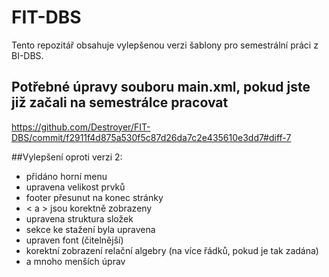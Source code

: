 # FIT-DBS
Tento repozitář obsahuje vylepšenou verzi šablony pro semestrální práci z BI-DBS.
## Potřebné úpravy souboru main.xml, pokud jste již začali na semestrálce pracovat
https://github.com/Destroyer/FIT-DBS/commit/f2911f4d875a530f5c87d26da7c2e435610e3dd7#diff-7


##Vylepšení oproti verzi 2:
- přidáno horní menu
- upravena velikost prvků
- footer přesunut na konec stránky
- < a > jsou korektně zobrazeny
- upravena struktura složek
- sekce ke stažení byla upravena
- upraven font (čitelnější)
- korektní zobrazení relační algebry (na více řádků, pokud je tak zadána)
- a mnoho menších úprav
